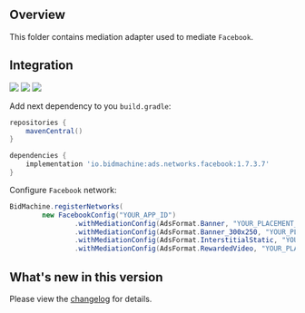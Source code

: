 ## Overview

This folder contains mediation adapter used to mediate `Facebook`.

## Integration

[<img src="https://img.shields.io/badge/Min%20SDK%20version-1.7.3-brightgreen">](https://github.com/bidmachine/BidMachine-Android-SDK)
[<img src="https://img.shields.io/badge/Network%20Adapter%20version-1.7.3.7-brightgreen">](https://artifactory.bidmachine.io/bidmachine/io/bidmachine/ads.networks.facebook/1.7.3.7/)
[<img src="https://img.shields.io/badge/Network%20version-6.5.0-blue">](https://developers.facebook.com/docs/android/)

Add next dependency to you `build.gradle`:

```groovy
repositories {
    mavenCentral()
}

dependencies {
    implementation 'io.bidmachine:ads.networks.facebook:1.7.3.7'
}
```

Configure `Facebook` network:

```java
BidMachine.registerNetworks(
        new FacebookConfig("YOUR_APP_ID")
                .withMediationConfig(AdsFormat.Banner, "YOUR_PLACEMENT_ID")
                .withMediationConfig(AdsFormat.Banner_300x250, "YOUR_PLACEMENT_ID")
                .withMediationConfig(AdsFormat.InterstitialStatic, "YOUR_PLACEMENT_ID")
                .withMediationConfig(AdsFormat.RewardedVideo, "YOUR_PLACEMENT_ID"));
```

## What's new in this version

Please view the [changelog](CHANGELOG.md) for details.